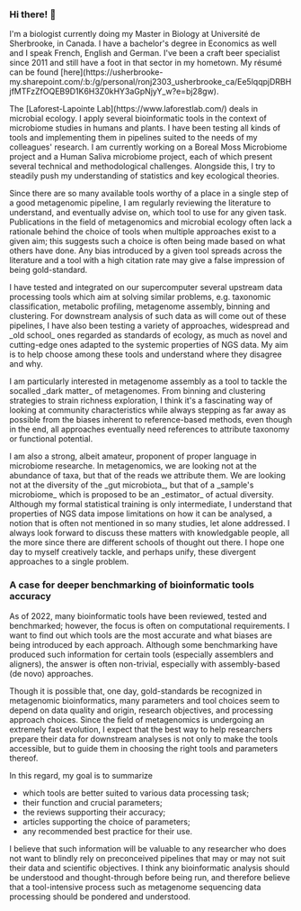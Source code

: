 ### Hi there! 👋

<p>I'm a biologist currently doing my Master in Biology at Université de Sherbrooke, in Canada. I have a bachelor's degree in Economics as well and I speak French, English and German. I've been a craft beer specialist since 2011 and still have a foot in that sector in my hometown. My résumé can be found [here](https://usherbrooke-my.sharepoint.com/:b:/g/personal/ronj2303_usherbrooke_ca/Ee5lqqpjDRBHjfMTFzZfOQEB9D1K6H3Z0kHY3aGpNjyY_w?e=bj28gw). </p>

<p>The [Laforest-Lapointe Lab](https://www.laforestlab.com/) deals in microbial ecology. I apply several bioinformatic tools in the context of microbiome studies in humans and plants. I have been testing all kinds of tools and implementing them in pipelines suited to the needs of my colleagues' research. I am currently working on a Boreal Moss Microbiome project and a Human Saliva microbiome project, each of which present several technical and methodological challenges. Alongside this, I try to steadily push my understanding of statistics and key ecological theories.</p>

<p>Since there are so many available tools worthy of a place in a single step of a good metagenomic pipeline, I am regularly reviewing the literature to understand, and eventually advise on, which tool to use for any given task. Publications in the field of metagenomics and microbial ecology often lack a rationale behind the choice of tools when multiple approaches exist to a given aim; this suggests such a choice is often being made based on what others have done. Any bias introduced by a given tool spreads across the literature and a tool with a high citation rate may give a false impression of being gold-standard.</p>

<p>I have tested and integrated on our supercomputer several upstream data processing tools which aim at solving similar problems, e.g. taxonomic classification, metabolic profiling, metagenome assembly, binning and clustering. For downstream analysis of such data as will come out of these pipelines, I have also been testing a variety of approaches, widespread and _old school_ ones regarded as standards of ecology, as much as novel and cutting-edge ones adapted to the systemic properties of NGS data. My aim is to help choose among these tools and understand where they disagree and why.</p>

<p>I am particularly interested in metagenome assembly as a tool to tackle the socalled _dark matter_ of metagenomes. From binning and clustering strategies to strain richness exploration, I think it's a fascinating way of looking at community characteristics while always stepping as far away as possible from the biases inherent to reference-based methods, even though in the end, all approaches eventually need references to attribute taxonomy or functional potential.</p>

<p>I am also a strong, albeit amateur, proponent of proper language in microbiome researche. In metagenomics, we are looking not at the abundance of taxa, but that of the reads we attribute them. We are looking not at the diversity of the _gut microbiota_, but that of a _sample's microbiome_ which is proposed to be an _estimator_ of actual diversity. Although my formal statistical training is only intermediate, I understand that properties of NGS data impose limitations on how it can be analysed, a notion that is often not mentioned in so many studies, let alone addressed. I always look forward to discuss these matters with knowledgable people, all the more since there are different schools of thought out there. I hope one day to myself creatively tackle, and perhaps unify, these divergent approaches to a single problem.</p>
  
### A case for deeper benchmarking of bioinformatic tools accuracy
<p>As of 2022, many bioinformatic tools have been reviewed, tested and benchmarked; however, the focus is often on computational requirements. I want to find out which tools are the most accurate and what biases are being introduced by each approach. Although some benchmarking have produced such information for certain tools (especially assemblers and aligners), the answer is often non-trivial, especially with assembly-based (de novo) approaches.</p>

<p>Though it is possible that, one day, gold-standards be recognized in metagenomic bioinformatics, many parameters and tool choices seem to depend on data quality and origin, research objectives, and processing approach choices. Since the field of metagenomics is undergoing an extremely fast evolution, I expect that the best way to help researchers prepare their data for downstream analyses is not only to make the tools accessible, but to guide them in choosing the right tools and parameters thereof.</p> <p>In this regard, my goal is to summarize </p>
<ul>
  <li>which tools are better suited to various data processing task;</li>
  <li>their function and crucial parameters; </li>
  <li>the reviews supporting their accuracy; </li>
  <li>articles supporting the choice of parameters; </li>
  <li>any recommended best practice for their use.</li>
</ul>

<p>I believe that such information will be valuable to any researcher who does not want to blindly rely on preconceived pipelines that may or may not suit their data and scientific objectives. I think any bioinformatic analysis should be understood and thought-through before being run, and therefore believe that a tool-intensive process such as metagenome sequencing data processing should be pondered and understood.</p>  
  
<!--
**jorondo1/jorondo1** is a ✨ _special_ ✨ repository because its `README.md` (this file) appears on your GitHub profile.

Here are some ideas to get you started:

- 🔭 I’m currently working on ...
- 🌱 I’m currently learning ...
- 👯 I’m looking to collaborate on ...
- 🤔 I’m looking for help with ...
- 💬 Ask me about ...
- 📫 How to reach me: ...
- 😄 Pronouns: ...
- ⚡ Fun fact: ...
-->
